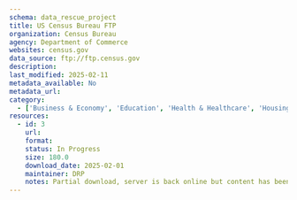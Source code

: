 ```yaml
---
schema: data_rescue_project 
title: US Census Bureau FTP
organization: Census Bureau
agency: Department of Commerce
websites: census.gov
data_source: ftp://ftp.census.gov
description: 
last_modified: 2025-02-11
metadata_available: No
metadata_url: 
category:
  - ['Business & Economy', 'Education', 'Health & Healthcare', 'Housing & Community Development', 'Labor & Employment', 'Social Services'] 
resources:
  - id: 3
    url: 
    format: 
    status: In Progress
    size: 180.0
    download_date: 2025-02-01
    maintainer: DRP
    notes: Partial download, server is back online but content has been removed.
---
```


